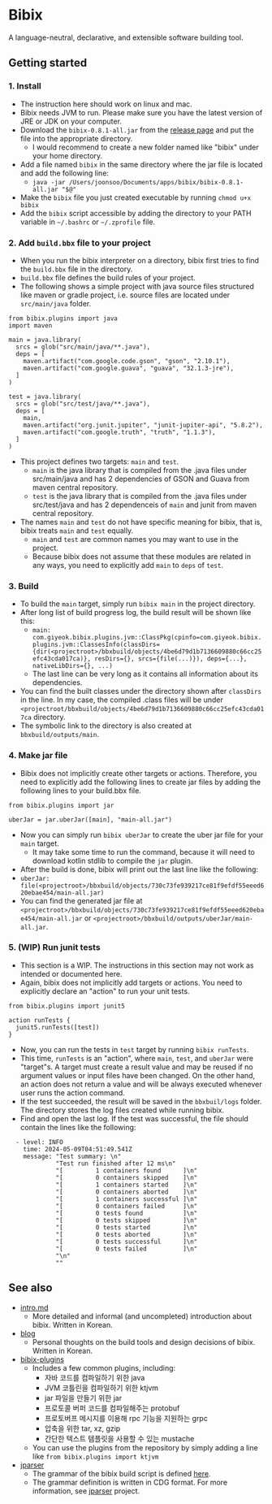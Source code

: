 # Bibix

A language-neutral, declarative, and extensible software building tool.


## Getting started

### 1. Install

  * The instruction here should work on linux and mac.
  * Bibix needs JVM to run. Please make sure you have the latest version of JRE or JDK on your computer.
  * Download the `bibix-0.8.1-all.jar` from the [release page](https://github.com/Joonsoo/bibix/releases/tag/0.8.1) and put the file into the appropriate directory.
    * I would recommend to create a new folder named like "bibix" under your home directory.
  * Add a file named `bibix` in the same directory where the jar file is located and add the following line:
    * `java -jar /Users/joonsoo/Documents/apps/bibix/bibix-0.8.1-all.jar "$@"`
  * Make the `bibix` file you just created executable by running `chmod u+x bibix`
  * Add the `bibix` script accessible by adding the directory to your PATH variable in `~/.bashrc` or `~/.zprofile` file.

### 2. Add `build.bbx` file to your project

  * When you run the bibix interpreter on a directory, bibix first tries to find the `build.bbx` file in the directory.
  * `build.bbx` file defines the build rules of your project.
  * The following shows a simple project with java source files structured like maven or gradle project, i.e. source files are located under `src/main/java` folder.

```
from bibix.plugins import java
import maven

main = java.library(
  srcs = glob("src/main/java/**.java"),
  deps = [
    maven.artifact("com.google.code.gson", "gson", "2.10.1"),
    maven.artifact("com.google.guava", "guava", "32.1.3-jre"),
  ]
)

test = java.library(
  srcs = glob("src/test/java/**.java"),
  deps = [
    main,
    maven.artifact("org.junit.jupiter", "junit-jupiter-api", "5.8.2"),
    maven.artifact("com.google.truth", "truth", "1.1.3"),
  ]
)
```

  * This project defines two targets: `main` and `test`.
    * `main` is the java library that is compiled from the .java files under src/main/java and has 2 dependencies of GSON and Guava from maven central repository.
    * `test` is the java library that is compiled from the .java files under src/test/java and has 2 dependenceis of `main` and junit from maven central repository.
  * The names `main` and `test` do not have specific meaning for bibix, that is, bibix treats `main` and `test` equally.
    * `main` and `test` are common names you may want to use in the project.
    * Because bibix does not assume that these modules are related in any ways, you need to explicitly add `main` to `deps` of `test`.

### 3. Build

  * To build the `main` target, simply run `bibix main` in the project directory.
  * After long list of build progress log, the build result will be shown like this:
    * `main: com.giyeok.bibix.plugins.jvm::ClassPkg(cpinfo=com.giyeok.bibix.plugins.jvm::ClassesInfo(classDirs={dir(<projectroot>/bbxbuild/objects/4be6d79d1b7136609880c66cc25efc43cda017ca)}, resDirs={}, srcs={file(...)}), deps={...}, nativeLibDirs={}, ...)`
    * The last line can be very long as it contains all information about its dependencies.
  * You can find the built classes under the directory shown after `classDirs` in the line. In my case, the compiled .class files will be under `<projectroot/bbxbuild/objects/4be6d79d1b7136609880c66cc25efc43cda017ca` directory.
  * The symbolic link to the directory is also created at `bbxbuild/outputs/main`.

### 4. Make jar file

  * Bibix does not implicitly create other targets or actions. Therefore, you need to explicitly add the following lines to create jar files by adding the following lines to your build.bbx file.

```
from bibix.plugins import jar

uberJar = jar.uberJar([main], "main-all.jar")
```

  * Now you can simply run `bibix uberJar` to create the uber jar file for your `main` target.
    * It may take some time to run the command, because it will need to download kotlin stdlib to compile the `jar` plugin.
  * After the build is done, bibix will print out the last line like the following:
  * `uberJar: file(<projectroot>/bbxbuild/objects/730c73fe939217ce81f9efdf55eeed620ebae454/main-all.jar)`
  * You can find the generated jar file at `<projectroot>/bbxbuild/objects/730c73fe939217ce81f9efdf55eeed620ebae454/main-all.jar` or `<projectroot>/bbxbuild/outputs/uberJar/main-all.jar`.

### 5. (WIP) Run junit tests

  * This section is a WIP. The instructions in this section may not work as intended or documented here.
  * Again, bibix does not implicitly add targets or actions. You need to explicitly declare an "action" to run your unit tests.

```
from bibix.plugins import junit5

action runTests {
  junit5.runTests([test])
}
```

  * Now, you can run the tests in `test` target by running `bibix runTests`.
  * This time, `runTests` is an "action", where `main`, `test`, and `uberJar` were "target"s. A target must create a result value and may be reused if no argument values or input files have been changed. On the other hand, an action does not return a value and will be always executed whenever user runs the action command.
  * If the test succeeded, the result will be saved in the `bbxbuil/logs` folder. The directory stores the log files created while running bibix.
  * Find and open the last log. If the test was successful, the file should contain the lines like the following:

```
  - level: INFO
    time: 2024-05-09T04:51:49.541Z
    message: "Test summary: \n"
             "Test run finished after 12 ms\n"
             "[         1 containers found      ]\n"
             "[         0 containers skipped    ]\n"
             "[         1 containers started    ]\n"
             "[         0 containers aborted    ]\n"
             "[         1 containers successful ]\n"
             "[         0 containers failed     ]\n"
             "[         0 tests found           ]\n"
             "[         0 tests skipped         ]\n"
             "[         0 tests started         ]\n"
             "[         0 tests aborted         ]\n"
             "[         0 tests successful      ]\n"
             "[         0 tests failed          ]\n"
             "\n"
             ""
```


## See also
  * [intro.md](intro.md)
    * More detailed and informal (and uncompleted) introduction about bibix. Written in Korean.
  * [blog](https://giyeok.com/categories.html#bibix)
    * Personal thoughts on the build tools and design decisions of bibix. Written in Korean.
  * [bibix-plugins](https://github.com/Joonsoo/bibix-plugins)
    * Includes a few common plugins, including:
      - 자바 코드를 컴파일하기 위한 java
      - JVM 코틀린을 컴파일하기 위한 ktjvm
      - jar 파일을 만들기 위한 jar
      - 프로토콜 버퍼 코드를 컴파일해주는 protobuf
      - 프로토버프 메시지를 이용해 rpc 기능을 지원하는 grpc
      - 압축을 위한 tar, xz, gzip
      - 간단한 텍스트 템플릿을 사용할 수 있는 mustache
    * You can use the plugins from the repository by simply adding a line like `from bibix.plugins import ktjvm`
  * [jparser](https://github.com/Joonsoo/jparser)
    * The grammar of the bibix build script is defined [here](https://github.com/Joonsoo/bibix/blob/main/grammar/bibix.cdg).
    * The grammar definition is written in CDG format. For more information, see [jparser](https://github.com/Joonsoo/jparser) project.
